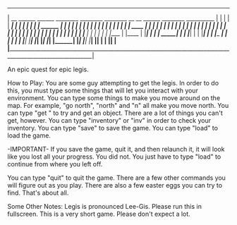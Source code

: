 ___________________________________________________________________________________________________________________
|  __        ______  ______    ________   ________           ________    __    __   ______   ________  __________  |
|  | |      |  ____| |  ___|   |__  ___| |  _____|          | ______ |   | |   | | |  ____| |  _____| |___    ___| |
|  | |      | |__    | | ____     | |    | |_____           | |    | |   | |   | | | |__    | |_____      |  |     |
|  | |      |  __|   | | |_  |    | |    |_____  |          | |    | |   | |   | | |  __|   |_____  |     |  |     |
|  | |____  | |____  | |___| | ___| |__   _____| |          | |____| |   | |___| | | |____   _____| |     |  |     |
|  |______| |______| |_______| |_______| |_______|          |________|__ |_______| |______| |_______|     |__|     |
|                                                                    |__|                                          |
|__________________________________________________________________________________________________________________|

An epic quest for epic legis.

How to Play:
You are some guy attempting to get the legis. In order to do this, you must type some things that will let you interact with your environment.
You can type some things to make you move around on the map. For example, "go north", "north" and "n" all make you move north.
You can type "get <insert object here>" to try and get an object. There are a lot of things you can't get, however.
You can type "inventory" or "inv" in order to check your inventory.
You can type "save" to save the game.
You can type "load" to load the game.

-IMPORTANT-
If you save the game, quit it, and then relaunch it, it will look like you lost all your progress. You did not. You just have to type "load" to continue from where you left off.

You can type "quit" to quit the game.
There are a few other commands you will figure out as you play.
There are also a few easter eggs you can try to find.
That's about all.

Some Other Notes:
Legis is pronounced Lee-Gis.
Please run this in fullscreen.
This is a very short game. Please don't expect a lot.